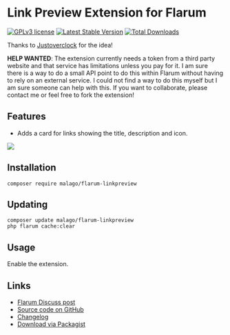 # Link Preview Extension for Flarum

[![GPLv3 license](https://img.shields.io/badge/license-GPLv3-blue.svg)](https://github.com/malago/flarum-linkpreview/blob/master/LICENSE) [![Latest Stable Version](https://img.shields.io/packagist/v/malago/flarum-linkpreview.svg)](https://packagist.org/packages/malago/flarum-linkpreview) [![Total Downloads](https://img.shields.io/packagist/dt/malago/flarum-linkpreview.svg)](https://packagist.org/packages/malago/flarum-linkpreview)

Thanks to [Justoverclock](https://discuss.flarum.org/u/Justoverclock) for the idea!

**HELP WANTED**: The extension currently needs a token from a third party website and that service has limitations unless you pay for it. I am sure there is a way to do a small API point to do this within Flarum without having to rely on an external service. I could not find a way to do this myself but I am sure someone can help with this. If you want to collaborate, please contact me or feel free to fork the extension!

## Features
- Adds a card for links showing the title, description and icon.

![](https://i.ibb.co/N7b8C0s/unknown.png)

## Installation

```
composer require malago/flarum-linkpreview
```

## Updating

```
composer update malago/flarum-linkpreview
php flarum cache:clear
```

## Usage

Enable the extension.

## Links

- [Flarum Discuss post](https://discuss.flarum.org/d/27969-link-preview-extension)
- [Source code on GitHub](https://github.com/malago86/flarum-linkpreview)
- [Changelog](https://github.com/malago86/flarum-linkpreview/blob/master/CHANGELOG.md)
- [Download via Packagist](https://packagist.org/packages/malago/flarum-linkpreview)